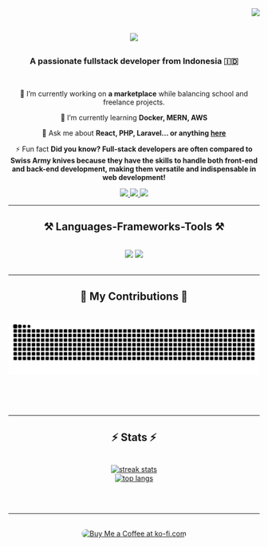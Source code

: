 <img align="right" src="https://visitor-badge.laobi.icu/badge?page_id=romeoaditya.romeoaditya" />

<h1 align="center">
    <img src="https://readme-typing-svg.herokuapp.com/?font=Righteous&size=35&center=true&vCenter=true&width=500&height=70&duration=4000&lines=Hi+There!+👋;+I'm+Romeo+Aditya!;" />
</h1>

<h3 align="center">A passionate fullstack developer from Indonesia 🇮🇩 </h3>

<br/>

<div align="center">
 
 🔭 I’m currently working on **a marketplace** while balancing school and freelance projects.
 
 🌱 I’m currently learning **Docker, MERN, AWS**

💬 Ask me about **React, PHP, Laravel... or anything [here](https://github.com/romeoaditya/romeoaditya/issues)**

⚡ Fun fact **Did you know? Full-stack developers are often compared to Swiss Army knives because they have the skills to handle both front-end and back-end development, making them versatile and indispensable in web development!**

 </div>
 
<div align="center"> 
  <a href="mailto:romeoaditya22@gmail.com">
    <img src="https://img.shields.io/badge/Gmail-333333?style=for-the-badge&logo=gmail&logoColor=red" />
  </a>
  <a href="https://www.instagram.com/romeoadity_" target="_blank">
    <img src="https://img.shields.io/badge/Instagram-E4405F?style=for-the-badge&logo=instagram&logoColor=white" target="_blank" />
  </a>
  <a href="https://romeoaditya.vercel.app" target="_blank">
     <img src="https://img.shields.io/badge/Portfolio-FF5722?style=for-the-badge&logo=todoist&logoColor=white" target="_blank" /> <!-- sqlite, safari, google-chrome are other good icon options -->
  </a>
</div>

 <hr/>
 
<h2 align="center">⚒️ Languages-Frameworks-Tools ⚒️</h2>
<br/>
<div align="center">
    <img src="https://skillicons.dev/icons?i=react,bootstrap,html,css,vscode,github,figma,tailwind,git" />
    <img src="https://skillicons.dev/icons?i=nodejs,python,javascript,express,mongodb,java,nextjs,mysql" /><br>
</div>

<br/>
<hr/>

<div align="center">
  <h2>🐍 My Contributions 🐍</h2>
  <br>
  <img alt="snake eating my contributions" src="https://raw.githubusercontent.com/romeoaditya/romeoaditya/output/github-contribution-grid-snake.svg" />
  
  <br/><br/><br/>
</div>

<hr/>

<h2 align="center">⚡ Stats ⚡</h2>
<br>
<!-- <div align=center>
  <img width=390 src="https://github-readme-streak-stats-salesp07.vercel.app/?user=salesp07&count_private=true&theme=react&border_radius=10" alt="streak stats"/>
  <img width=390 src="https://github-readme-stats-salesp07.vercel.app/api?username=salesp07&count_private=true&show_icons=true&theme=react&rank_icon=github&border_radius=10" alt="readme stats" />
  <br/>
  <img width=325 align="center" src="https://github-readme-stats-salesp07.vercel.app/api/top-langs/?username=salesp07&hide=HTML&langs_count=8&layout=compact&theme=react&border_radius=10&size_weight=0.5&count_weight=0.5&exclude_repo=github-readme-stats" alt="top langs" />
</div> -->

<div align="center">
  <a href="#">
    <img width="390" src="https://github-readme-streak-stats-salesp07.vercel.app/?user=salesp07&count_private=true&theme=react&border_radius=10" alt="streak stats" />
  </a>
  <br/>
  <a href="#">
    <img width="325" align="center" src="https://github-readme-stats-salesp07.vercel.app/api/top-langs/?username=salesp07&hide=HTML&langs_count=8&layout=compact&theme=react&border_radius=10&size_weight=0.5&count_weight=0.5&exclude_repo=github-readme-stats" alt="top langs" />
  </a>
</div>


<br/><br/>

<hr/>

<br/>

<div align="center">
<a href='https://saweria.co/romeoaditya' target='_blank'><img height='80' style='border:0px;height:80px;border-radius:15px' src='https://blue.kumparan.com/image/upload/fl_progressive,fl_lossy,c_fill,q_auto:best,w_640/v1634025439/01gvcf9vy7dhk2nkx30j2wr6n5.png' border='0' alt='Buy Me a Coffee at ko-fi.com' /></a>
</div>

<br/>
